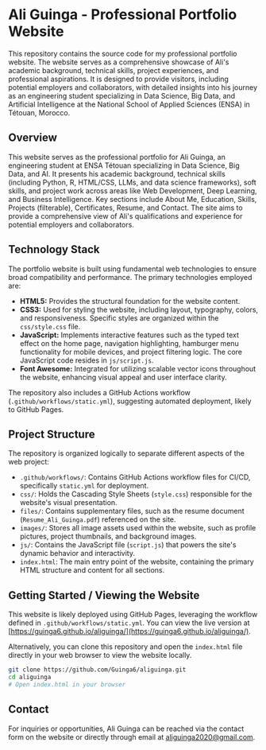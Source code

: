 # Ali Guinga - Professional Portfolio Website

This repository contains the source code for my professional portfolio website. The website serves as a comprehensive showcase of Ali's academic background, technical skills, project experiences, and professional aspirations. It is designed to provide visitors, including potential employers and collaborators, with detailed insights into his journey as an engineering student specializing in Data Science, Big Data, and Artificial Intelligence at the National School of Applied Sciences (ENSA) in Tétouan, Morocco.

## Overview

This website serves as the professional portfolio for Ali Guinga, an engineering student at ENSA Tétouan specializing in Data Science, Big Data, and AI. It presents his academic background, technical skills (including Python, R, HTML/CSS, LLMs, and data science frameworks), soft skills, and project work across areas like Web Development, Deep Learning, and Business Intelligence. Key sections include About Me, Education, Skills, Projects (filterable), Certificates, Resume, and Contact. The site aims to provide a comprehensive view of Ali's qualifications and experience for potential employers and collaborators.

## Technology Stack

The portfolio website is built using fundamental web technologies to ensure broad compatibility and performance. The primary technologies employed are:

*   **HTML5:** Provides the structural foundation for the website content.
*   **CSS3:** Used for styling the website, including layout, typography, colors, and responsiveness. Specific styles are organized within the `css/style.css` file.
*   **JavaScript:** Implements interactive features such as the typed text effect on the home page, navigation highlighting, hamburger menu functionality for mobile devices, and project filtering logic. The core JavaScript code resides in `js/script.js`.
*   **Font Awesome:** Integrated for utilizing scalable vector icons throughout the website, enhancing visual appeal and user interface clarity.

The repository also includes a GitHub Actions workflow (`.github/workflows/static.yml`), suggesting automated deployment, likely to GitHub Pages.

## Project Structure

The repository is organized logically to separate different aspects of the web project:

*   `.github/workflows/`: Contains GitHub Actions workflow files for CI/CD, specifically `static.yml` for deployment.
*   `css/`: Holds the Cascading Style Sheets (`style.css`) responsible for the website's visual presentation.
*   `files/`: Contains supplementary files, such as the resume document (`Resume_Ali_Guinga.pdf`) referenced on the site.
*   `images/`: Stores all image assets used within the website, such as profile pictures, project thumbnails, and background images.
*   `js/`: Contains the JavaScript file (`script.js`) that powers the site's dynamic behavior and interactivity.
*   `index.html`: The main entry point of the website, containing the primary HTML structure and content for all sections.

## Getting Started / Viewing the Website

This website is likely deployed using GitHub Pages, leveraging the workflow defined in `.github/workflows/static.yml`. You can view the live version at [https://guinga6.github.io/aliguinga/](https://guinga6.github.io/aliguinga/).

Alternatively, you can clone this repository and open the `index.html` file directly in your web browser to view the website locally.

```bash
git clone https://github.com/Guinga6/aliguinga.git
cd aliguinga
# Open index.html in your browser
```

## Contact

For inquiries or opportunities, Ali Guinga can be reached via the contact form on the website or directly through email at aliguinga2020@gmail.com.

